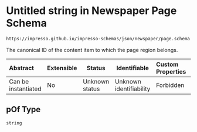 # Untitled string in Newspaper Page Schema

```txt
https://impresso.github.io/impresso-schemas/json/newspaper/page.schema.json#/properties/r/items/properties/pOf
```

The canonical ID of the content item to which the page region belongs.


| Abstract            | Extensible | Status         | Identifiable            | Custom Properties | Additional Properties | Access Restrictions | Defined In                                                           |
| :------------------ | ---------- | -------------- | ----------------------- | :---------------- | --------------------- | ------------------- | -------------------------------------------------------------------- |
| Can be instantiated | No         | Unknown status | Unknown identifiability | Forbidden         | Allowed               | none                | [page.schema.json\*](../out/page.schema.json "open original schema") |

## pOf Type

`string`
